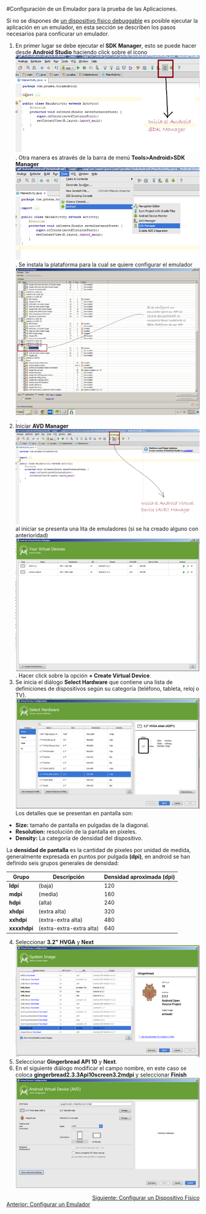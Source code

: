 #Configuración de un Emulador para la prueba de las Aplicaciones.

Si no se dispones de [un dispositivo físico debuggable]() es posible ejecutar la aplicación en un emulador, en esta sección se describen los pasos necesarios para conficurar un emulador.

1. En primer lugar se debe ejecutar el **SDK Manager**, esto se puede hacer desde **Android Studio** haciendo click sobre el ícono 
![icono](/capturas/ini_sdk.png). Otra manera es através de la barra de menú **Tools>Android>SDK Manager**
![](/capturas/ini_sdk_menu.png). Se instala la plataforma para la cual se quiere configurar el emulador ![plataformas](/capturas/ini_sdk_instal_platform.png).
2. Iniciar **AVD Manager** ![avd](/capturas/ini_avd.png) al iniciar se presenta una lita de emuladores (si se ha creado alguno con anterioridad) ![lista](/capturas/avd_list.png). Hacer click sobre la opción **+ Create Virtual Device**.
3. Se inicia el diálogo **Select Hardware** que contiene una lista de definiciones de dispositivos según su categoría (teléfono, tableta, reloj o TV).![](/capturas/select_hardware.png) Los detalles que se presentan en pantalla son:
 * **Size:** tamaño de pantalla en pulgadas de la diagonal.
 * **Resolution:** resolución de la pantalla en pixeles.
 * **Density:** La categoría de densidad del dispositivo.

La **densidad de pantalla** es la cantidad de pixeles por unidad de medida, generalmente expresada en puntos por pulgada **(dpi)**, en android se han definido seis grupos generales de densidad:

Grupo | Descripción | Densidad aproximada (dpi)
--- | --- | ---
 **ldpi** | (baja) | 120 
 **mdpi** | (media) | 160 
 **hdpi** | (alta) | 240 
 **xhdpi** | (extra alta) | 320 
 **xxhdpi** | (extra-extra alta) | 480 
 **xxxxhdpi** | (extra-extra-extra alta) | 640
4. Seleccionar **3.2" HVGA** y **Next**
![](/capturas/system_image.png)
5. Seleccionar **Gingerbread API 10** y **Next**.
6. En el siguiente diálogo modificar el campo nombre, en este caso se coloca **gingerbread2.3.3Api10screen3.2mdpi** y seleccionar **Finish**
![](/capturas/avd_very.png "Fin de La configuración")

<div>
<a href="dispositivo.md">
<div align="right">Siguiente: Configurar un Dispositivo Físico</div></a>
<a href="emulador.md">
<span align="left">Anterior: Configurar un Emulador</span></a>
</div>